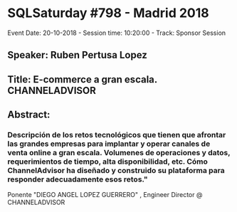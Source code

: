 # SQLSaturday #798 - Madrid 2018
Event Date: 20-10-2018 - Session time: 10:20:00 - Track: Sponsor Session
## Speaker: Ruben Pertusa Lopez
## Title: E-commerce a gran escala. CHANNELADVISOR
## Abstract:
### Descripción de los retos tecnológicos que tienen que afrontar las grandes empresas para implantar y operar canales de venta online a gran escala. Volumenes de operaciones y datos, requerimientos de tiempo, alta disponibilidad, etc. Cómo ChannelAdvisor ha diseñado y construido su plataforma para responder adecuadamente esos retos." 
Ponente "DIEGO ANGEL LOPEZ GUERRERO" , Engineer Director @ CHANNELADVISOR
